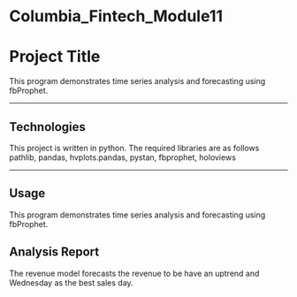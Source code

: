 # Columbia_Fintech_Module11

# Project Title

This program demonstrates time series analysis and forecasting using fbProphet. 

---

## Technologies

This project is written in python. The required libraries are as follows
pathlib, pandas, hvplots.pandas, pystan, fbprophet, holoviews


---

## Usage

This program demonstrates time series analysis and forecasting using fbProphet. 

## Analysis Report

The revenue model forecasts the revenue to be have an uptrend and Wednesday as the best sales day. 